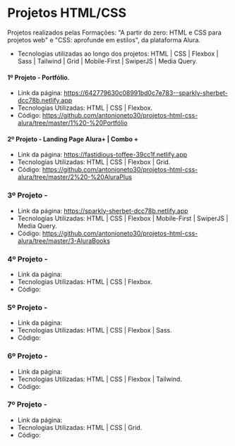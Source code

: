 # Projetos HTML/CSS

Projetos realizados pelas Formações: "A partir do zero: HTML e CSS para projetos web" e "CSS: aprofunde em estilos", da plataforma Alura.

- Tecnologias utilizadas ao longo dos projetos: HTML | CSS | Flexbox | Sass | Tailwind | Grid | Mobile-First | SwiperJS | Media Query.

#### 1º Projeto - Portfólio.
- Link da página: https://642779630c08991bd0c7e783--sparkly-sherbet-dcc78b.netlify.app
- Tecnologias Utilizadas: HTML | CSS | Flexbox.
- Código: https://github.com/antonioneto30/projetos-html-css-alura/tree/master/1%20-%20Portfólio

#### 2º Projeto - Landing Page Alura+ | Combo +
- Link da página: https://fastidious-toffee-39cc1f.netlify.app
- Tecnologias Utilizadas: HTML | CSS | Flexbox | Grid.
- Código: https://github.com/antonioneto30/projetos-html-css-alura/tree/master/2%20-%20AluraPlus

### 3º Projeto - 
- Link da página: https://sparkly-sherbet-dcc78b.netlify.app
- Tecnologias Utilizadas: HTML | CSS | Flexbox | Mobile-First | SwiperJS | Media Query.
- Código: https://github.com/antonioneto30/projetos-html-css-alura/tree/master/3-AluraBooks

### 4º Projeto - 
- Link da página:
- Tecnologias Utilizadas: HTML | CSS | Flexbox.
- Código:

### 5º Projeto - 
- Link da página:
- Tecnologias Utilizadas: HTML | CSS | Flexbox | Sass.
- Código:

### 6º Projeto - 
- Link da página:
- Tecnologias Utilizadas: HTML | CSS | Flexbox | Tailwind.
- Código:

### 7º Projeto - 
- Link da página:
- Tecnologias Utilizadas: HTML | CSS | Grid.
- Código:
